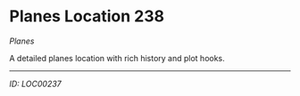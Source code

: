 # Planes Location 238

*Planes*

A detailed planes location with rich history and plot hooks.

---
*ID: LOC00237*